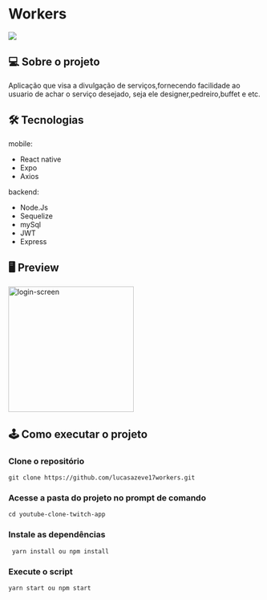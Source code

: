 ﻿#  Workers
<img src="https://uploaddeimagens.com.br/images/003/012/969/full/thumb.png?1608823088" />

##  💻 Sobre o projeto

Aplicação que visa a divulgação de serviços,fornecendo facilidade ao usuario de achar o serviço desejado, seja ele designer,pedreiro,buffet e etc. 
## 🛠️ Tecnologias
mobile:
 - React native
 - Expo
 - Axios

backend:
 - Node.Js
 - Sequelize
 - mySql
 - JWT
 - Express


## 🖥️ Preview
<img src="https://uploaddeimagens.com.br/images/003/022/250/original/WhatsApp_Image_2021-01-05_at_23.32.55.jpeg?1609900404" alt=login-screen width=250/>

## 🕹️ Como executar o projeto

### Clone o repositório

    git clone https://github.com/lucasazeve17workers.git

### Acesse a pasta do projeto no prompt de comando

    cd youtube-clone-twitch-app

### Instale as dependências   

     yarn install ou npm install
     
### Execute o script

    yarn start ou npm start


